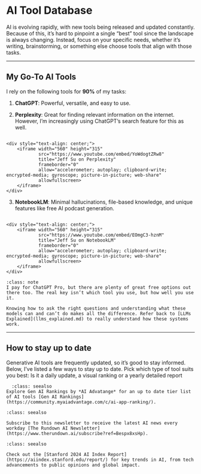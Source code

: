 # AI Tool Database

AI is evolving rapidly, with new tools being released and updated constantly. Because of this, it’s hard to pinpoint a single “best” tool since the landscape is always changing. Instead, focus on your specific needs, whether it’s writing, brainstorming, or something else choose tools that align with those tasks. 

---

## **My Go-To AI Tools**
I rely on the following tools for **90%** of my tasks:

1. **ChatGPT**: Powerful, versatile, and easy to use.

2. **Perplexity**: Great for finding relevant information on the internet. However, I’m increasingly using ChatGPT’s search feature for this as well.

```{dropdown} **Video:** Explanation of Perplexity

<div style="text-align: center;">
    <iframe width="560" height="315" 
            src="https://www.youtube.com/embed/YoWdogtZRw8" 
            title="Jeff Su on Perplexity" 
            frameborder="0" 
            allow="accelerometer; autoplay; clipboard-write; encrypted-media; gyroscope; picture-in-picture; web-share" 
            allowfullscreen>
    </iframe>
</div>
```


3. **NotebookLM**: Minimal hallucinations, file-based knowledge, and unique features like free AI podcast generation. 

```{dropdown} **Video:** Explanation of NotebookLM

<div style="text-align: center;">
    <iframe width="560" height="315" 
            src="https://www.youtube.com/embed/EOmgC3-hznM"
            title="Jeff Su on NotebookLM" 
            frameborder="0" 
            allow="accelerometer; autoplay; clipboard-write; encrypted-media; gyroscope; picture-in-picture; web-share" 
            allowfullscreen>
    </iframe>
</div>
```
```{admonition} Personal Note
:class: note
I pay for ChatGPT Pro, but there are plenty of great free options out there too. The real key isn’t which tool you use, but how well you use it. 

Knowing how to ask the right questions and understanding what these models can and can’t do makes all the difference. Refer back to [LLMs Explained](llms_explained.md) to really understand how these systems work.
```
---

## **How to stay up to date**

Generative AI tools are frequently updated, so it’s good to stay informed. Below, I’ve listed a few ways to stay up to date. Pick which type of tool suits you best: Is it a daily update, a visual ranking or a yearly detailed report


```{admonition} Gen AI Ranked Tier List
  :class: seealso
Explore Gen AI Rankings by *AI Advatange* for an up to date tier list of AI tools [Gen AI Rankings](https://community.myaiadvantage.com/c/ai-app-ranking/).
```

```{admonition} Stay Updated on AI Developments with a Newsletter
:class: seealso

Subscribe to this newsletter to receive the latest AI news every workday [The Rundown AI Newsletter](https://www.therundown.ai/subscribe?ref=Bespx8xsHp).
```

```{admonition} AI Index Report
:class: seealso

Check out the [Stanford 2024 AI Index Report](https://aiindex.stanford.edu/report/) for key trends in AI, from tech advancements to public opinions and global impact. 
```

